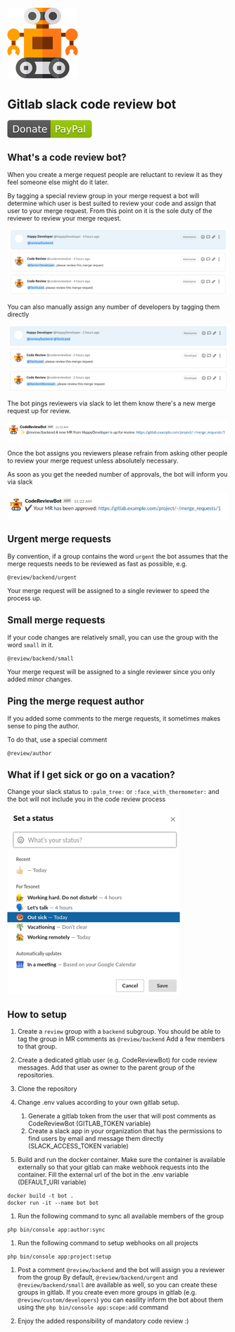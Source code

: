 ![image](doc/img/bot.png)

# Gitlab slack code review bot

[![Donate](doc/img/paypal-green.svg)](https://www.paypal.com/donate?business=TRZXP9M47HZMJ&item_name=CodeReviewBot&currency_code=EUR)

## What's a code review bot?

When you create a merge request people are reluctant to review it as they feel someone else might do it later.

By tagging a special review group in your merge request a bot will determine which user is best suited to review your code and assign that user to your merge request. From this point on it is the sole duty of the reviewer to review your merge request.

![image](doc/img/assigned-authors.png)

You can also manually assign any number of developers by tagging them directly

![image](doc/img/manually-assigned-authors.png)

The bot pings reviewers via slack to let them know there's a new merge request up for review.

![image](doc/img/ping-about-review.png)

Once the bot assigns you reviewers please refrain from asking other people to review your merge request unless absolutely necessary.

As soon as you get the needed number of approvals, the bot will inform you via slack

![image](doc/img/ping-about-approval.png)

## Urgent merge requests
By convention, if a group contains the word `urgent` the bot assumes that the merge requests needs to be reviewed as fast as possible, e.g.

```
@review/backend/urgent
```

Your merge request will be assigned to a single reviewer to speed the process up. 

## Small merge requests
If your code changes are relatively small, you can use the group with the word `small` in it.

```
@review/backend/small
```

Your merge request will be assigned to a single reviewer since you only added minor changes.

## Ping the merge request author
If you added some comments to the merge requests, it sometimes makes sense to ping the author.

To do that, use a special comment

```
@review/author
```

## What if I get sick or go on a vacation?

Change your slack status to `:palm_tree:` or `:face_with_thermometer:` and the bot will not include you in the code review process

![image](doc/img/status-tracking.png)

## How to setup

1.  Create a `review` group with a `backend` subgroup.
You should be able to tag the group in MR comments as `@review/backend`
Add a few members to that group.

1.  Create a dedicated gitlab user (e.g. CodeReviewBot) for code review messages. 
Add that user as owner to the parent group of the repositories.  

1.  Clone the repository

1.  Change .env values according to your own gitlab setup.
    1.  Generate a gitlab token from the user that will post comments as CodeReviewBot (GITLAB_TOKEN variable)
    1.  Create a slack app in your organization that has the permissions to find users by email and message them directly (SLACK_ACCESS_TOKEN variable)

1.  Build and run the docker container.
Make sure the container is available externally so that your gitlab can make webhook requests into the container.
Fill the external url of the bot in the .env variable (DEFAULT_URI variable)

```
docker build -t bot .
docker run -it --name bot bot
```

1.  Run the following command to sync all available members of the group

```
php bin/console app:author:sync
```

1.  Run the following command to setup webhooks on all projects

```
php bin/console app:project:setup
```

1.  Post a comment `@review/backend` and the bot will assign you a reviewer from the group
By default, `@review/backend/urgent` and `@review/backend/small` are available as well, so you can create these groups in gitlab.
If you create even more groups in gitlab (e.g. `@review/custom/developers`) you can easility
inform the bot about them using the `php bin/console app:scope:add` command

1.  Enjoy the added responsibility of mandatory code review :)
